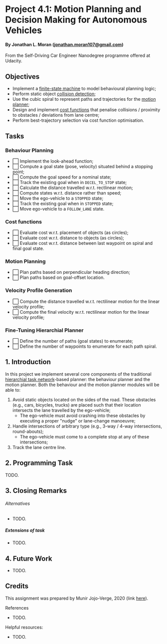 # Project 4.1: Motion Planning and Decision Making for Autonomous Vehicles
#### By Jonathan L. Moran (jonathan.moran107@gmail.com)
From the Self-Driving Car Engineer Nanodegree programme offered at Udacity.

## Objectives
* Implement a [finite-state machine](https://en.wikipedia.org/wiki/Finite-state_machine) to model behavioural planning logic;
* Perform static object [collision detection](https://en.wikipedia.org/wiki/Collision_detection);
* Use the cubic spiral to represent paths and trajectories for the [motion planner](https://en.wikipedia.org/wiki/Motion_planning);
* Design and implement [cost functions](https://en.wikipedia.org/wiki/Loss_function) that penalise collisions / proximity to obstacles / deviations from lane centre;
* Perform best-trajectory selection via cost function optimisation.

## Tasks
### Behaviour Planning
* ⬜️ Implement the look-ahead function;
* ⬜️ Compute a goal state (pose, velocity) situated behind a stopping point;
* ⬜️ Compute the goal speed for a nominal state;
* ⬜️ Track the existing goal when in `DECEL_TO_STOP` state;
* ⬜️ Calculate the distance travelled w.r.t. rectlinear motion;
* ⬜️ Compute states w.r.t. distance rather than speed;
* ⬜️ Move the ego-vehicle to a `STOPPED` state;
* ⬜️ Track the existing goal when in `STOPPED` state;
* ⬜️ Move ego-vehicle to a `FOLLOW_LANE` state.

### Cost functions
* ⬜️ Evaluate cost w.r.t. placement of objects (as circles);
* ⬜️ Evaluate cost w.r.t. distance to objects (as circles);
* ⬜️ Evaluate cost w.r.t. distance between last waypoint on spiral and final goal state.

### Motion Planning
* ⬜️ Plan paths based on perpendicular heading direction;
* ⬜️ Plan paths based on goal-offset location.

### Velocity Profile Generation
* ⬜️ Compute the distance travelled w.r.t. rectilinear motion for the linear velocity profile;
* ⬜️ Compute the final velocity w.r.t. rectilinear motion for the linear velocity profile;

### Fine-Tuning Hierarchial Planner
* ⬜️ Define the number of paths (goal states) to enumerate;
* ⬜️ Define the number of waypoints to enumerate for each path spiral. 


## 1. Introduction
In this project we implement several core components of the traditional [hierarchial task network](https://en.wikipedia.org/wiki/Hierarchical_task_network)-based planner: the behaviour planner and the motion planner. Both the behaviour and the motion planner modules will be able to:
1. Avoid static objects located on the sides of the road. These obstacles (e.g., cars, bicycles, trucks) are placed such that their location intersects the lane travelled by the ego-vehicle;
    * The ego-vehicle must avoid crashing into these obstacles by executing a proper "nudge" or lane-change manoeuvre;
2. Handle intersections of arbitrary type (e.g., 3-way / 4-way intersections, round-abouts); 
    * The ego-vehicle must come to a complete stop at any of these intersections;
3. Track the lane centre line.


## 2. Programming Task
TODO.

## 3. Closing Remarks
###### Alternatives
* TODO.

##### Extensions of task
* TODO.

## 4. Future Work
* TODO.

## Credits
This assignment was prepared by Munir Jojo-Verge, 2020 (link [here](https://www.udacity.com/course/self-driving-car-engineer-nanodegree--nd0013)).

References
* TODO.


Helpful resources:
* TODO.